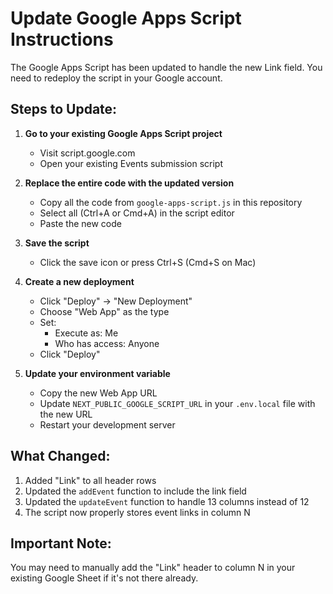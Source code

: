 # Update Google Apps Script Instructions

The Google Apps Script has been updated to handle the new Link field. You need to redeploy the script in your Google account.

## Steps to Update:

1. **Go to your existing Google Apps Script project**
   - Visit script.google.com
   - Open your existing Events submission script

2. **Replace the entire code with the updated version**
   - Copy all the code from `google-apps-script.js` in this repository
   - Select all (Ctrl+A or Cmd+A) in the script editor
   - Paste the new code

3. **Save the script**
   - Click the save icon or press Ctrl+S (Cmd+S on Mac)

4. **Create a new deployment**
   - Click "Deploy" → "New Deployment"
   - Choose "Web App" as the type
   - Set:
     - Execute as: Me
     - Who has access: Anyone
   - Click "Deploy"

5. **Update your environment variable**
   - Copy the new Web App URL
   - Update `NEXT_PUBLIC_GOOGLE_SCRIPT_URL` in your `.env.local` file with the new URL
   - Restart your development server

## What Changed:

1. Added "Link" to all header rows
2. Updated the `addEvent` function to include the link field
3. Updated the `updateEvent` function to handle 13 columns instead of 12
4. The script now properly stores event links in column N

## Important Note:

You may need to manually add the "Link" header to column N in your existing Google Sheet if it's not there already.